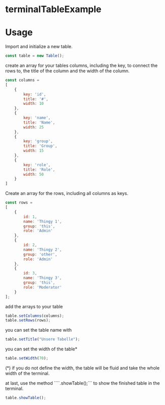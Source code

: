 # terminalTableExample

# Usage

Import and initialize a new table.
```js
const table = new Table();
```

create an array for your tables columns, including the key, to connect the rows to, 
the title of the column and the width of the column.

```js
const columns =
[
    {
        key: 'id',
        title: '#',
        width: 10
    },
    {
        key: 'name',
        title: 'Name',
        width: 25
    },
    {
        key: 'group',
        title: 'Group',
        width: 15
    },
    {
        key: 'role',
        title: 'Role',
        width: 50
    }
]
```

Create an array for the rows, including all columns as keys.
```js
const rows =
[
    {
        id: 1,
        name: 'Thingy 1',
        group: 'this',
        role: 'Admin'
    },
    {
        id: 2,
        name: 'Thingy 2',
        group: 'other',
        role: 'Admin'
    },
    {
        id: 3,
        name: 'Thingy 3',
        group: 'this',
        role: 'Moderator'
    }
];
```

add the arrays to your table
```js
table.setColumns(columns);
table.setRows(rows);
```

you can set the table name with 
```js
table.setTitle("Unsere Tabelle");
```

you can set the width of the table*
```js
table.setWidth(70);
```

(*) if you do not define the width, the table will be fluid and take the whole width of the terminal.

at last, use the method ````.showTable();``` to show the finished table in the terminal.
```js
table.showTable();
```
